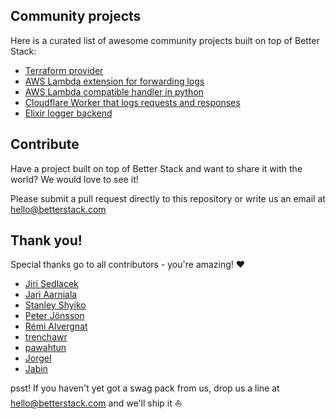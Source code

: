 ## Community projects
Here is a curated list of awesome community projects built on top of Better Stack:

- [Terraform provider](https://github.com/BetterStackHQ/terraform-provider-better-uptime)
- [AWS Lambda extension for forwarding logs](https://github.com/stockstory/logtail-lambda-extension)
- [AWS Lambda compatible handler in python](https://gist.github.com/trenchawr/6183e7322126b251b0edb5eeb430f74d)
- [Cloudflare Worker that logs requests and responses](https://github.com/iamwarning/cloudflare-worker-jorgel)
- [Elixir logger backend](https://github.com/towhans/betterstack_logger_backend)

## Contribute
Have a project built on top of Better Stack and want to share it with the world? We would love to see it!

Please submit a pull request directly to this repository or write us an email at hello@betterstack.com

## Thank you!
Special thanks go to all contributors - you're amazing! ❤️

- [Jiri Sedlacek](https://github.com/towhans)
- [Jari Aarniala](https://github.com/codeflows)
- [Stanley Shyiko](https://github.com/shyiko)
- [Peter Jönsson](https://github.com/peter-hippo)
- [Rémi Alvergnat](https://github.com/Toilal)
- [trenchawr](https://github.com/trenchawr)
- [pawahtun](https://github.com/pawahtun)
- [Jorgel](https://github.com/iamwarning)
- [Jabin](https://github.com/jabinb)


psst! If you haven't yet got a swag pack from us, drop us a line at hello@betterstack.com and we'll ship it ⛵️

